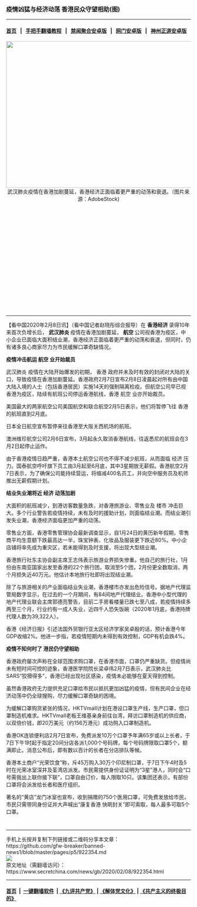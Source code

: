 ### 疫情凶猛与经济动荡 香港民众守望相助(图)
------------------------

#### [首页](https://github.com/gfw-breaker/banned-news1/blob/master/README.md) &nbsp;&nbsp;|&nbsp;&nbsp; [手把手翻墙教程](https://github.com/gfw-breaker/guides/wiki) &nbsp;&nbsp;|&nbsp;&nbsp; [禁闻聚合安卓版](https://github.com/gfw-breaker/bn-android) &nbsp;&nbsp;|&nbsp;&nbsp; [网门安卓版](https://github.com/oGate2/oGate) &nbsp;&nbsp;|&nbsp;&nbsp; [神州正道安卓版](https://github.com/SzzdOgate/update) 



<div class="article_right" style="fone-color:#000">
 <p style="text-align:center">
  <img alt="" src="https://img3.secretchina.com/pic/2020/2-5/p2620343a55488696-ss.jpg" style="height:399px; width:600px"/>
  <br>
   武汉肺炎疫情在香港加剧蔓延，香港经济正面临着更严重的动荡和衰退。（图片来源：AdobeStock)
   <span id="hideid" name="hideid" style="color:red;display:none;">
    <span href="https://www.secretchina.com">
    </span>
   </span>
  </br>
 </p>
 <div id="txt-mid1-t21-2017">
  <ins class="adsbygoogle" data-ad-client="ca-pub-1276641434651360" data-ad-slot="2451032099" style="display:inline-block;width:336px;height:280px">
  </ins>
  

---


  </div>
 </div>
 <p>
  【看中国2020年2月8日讯】（看中国记者赵晓彤综合报导）在
  <strong>
   香港经济
  </strong>
  录得10年来首次负增长后，
  <strong>
   <span href="https://www.secretchina.com/news/gb/tag/武汉肺炎" target="_blank">
    武汉肺炎
   </span>
  </strong>
  疫情在香港加剧蔓延，
  <strong>
   航空
  </strong>
  公司视香港为疫区，中小企业已面临大面积结业潮，香港经济正面临着更严重的动荡和衰退，但同时，仍有诸多良心商家尽力为市民缓解口罩奇缺情况。
  <span id="hideid" name="hideid" style="color:red;display:none;">
   <span href="https://www.secretchina.com">
   </span>
  </span>
 </p>
 <p>
  <strong>
   疫情冲击航运
  </strong>
  <strong>
   <span href="https://www.secretchina.com/news/gb/tag/航空" target="_blank">
    航空
   </span>
   业开始裁员
  </strong>
 </p>
 <p>
  <span href="https://zh.wikipedia.org/wiki/%E6%AD%A6%E6%BC%A2%E8%82%BA%E7%82%8E" target="_blank">
   武汉肺炎
  </span>
  疫情在大陆开始爆发的初期，
  <span href="https://zh.wikipedia.org/wiki/%E9%A6%99%E6%B8%AF" target="_blank">
   香港
  </span>
  政府并未及时有效的封闭对大陆的关口，导致疫情在香港加剧蔓延。香港政府2月7日宣布2月8日凌晨起对所有由中国大陆入境的人士（包括香港居民）实施14天的强制隔离检疫。但航空公司早已视香港为疫区，陆续有航班公司停运香港航线，香港
  <span href="https://zh.wikipedia.org/wiki/%E8%88%AA%E7%A9%BA" target="_blank">
   航空
  </span>
  业亦开始裁员。
 </p>
 <p>
  美国最大的两家航空公司美国航空和联合航空2月5日表示，他们将暂停飞往
  <span href="https://www.secretchina.com/news/gb/tag/香港" target="_blank">
   香港
  </span>
  的航班直到2月底。
 </p>
 <p>
  日本全日航空宣布暂停来往香港至大阪关西机场的航班。
 </p>
 <p>
  澳洲维珍航空公司2月6日宣布，3月起永久取消香港航线，往返悉尼的航班会在3月2日起停止运作。
 </p>
 <p>
  由于香港疫情日趋严重，香港本土航空公司也不得不减少航班，从而面临
  <span href="https://zh.wikipedia.org/wiki/%E7%B6%93%E6%BF%9F" target="_blank">
   经济
  </span>
  压力。国泰航空呼吁旗下员工由3月起至6月底，其中3星期放无薪假。香港航空2月7日表示，为了确保公司能持续营运，将缩减400名员工，并向空中服务员及机师推出无薪假期计划。
 </p>
 <p>
  <strong>
   结业失业潮将近
   <span href="https://www.secretchina.com/news/gb/tag/经济" target="_blank">
    经济
   </span>
   动荡加剧
  </strong>
 </p>
 <p>
  大面积的航班减少，到港访客数量急跌，对香港旅游业、零售业及
  <span href="https://www.secretchina.com/news/gb/tag/楼市" target="_blank">
   楼市
  </span>
  冲击巨大。多个行业警告若疫情持续，未有及时的援助计划，则面临结业潮。而结业潮引发失业潮，香港经济面临更加严重的动荡。
 </p>
 <p>
  零售业方面，香港零售管理协会最新调查显示，自1月24日的黄历新年假期，零售商平均生意额下跌最高达一半，珠宝钟表、化妆品及服装更下跌近80%。中小企店铺将率先成为重灾区，若未能得到及时支援，将出现大型结业潮。
 </p>
 <p>
  香港旅行社东主协会副主席王志伟表示旅游业界损失惨重。他自己的旅行社，1月份由东南亚国家出发至香港的22个旅行团，取消至5个团，2月份更全数取消，两个月损失近40万元。他估计本地旅行社即将出现结业潮。
 </p>
 <p>
  除了与旅游相关的产业面临结业失业潮，香港楼市亦发出危险信号。据地产代理监管局数字显示，在过去的一个月期间，有84间地产代理结业。香港中小型代理的地产代理业联会主席郭德亮警告，目前二手房看楼量已跌七至八成，若疫情持续多两至三个月，行业约有一成人失业，近四千人恐失饭碗（2020年1月底，香港持牌代理人数为39,322人）。
 </p>
 <p>
  香港《经济日报》引述法国外贸银行亚太区经济学家吴卓殷的话，预计香港今年GDP收缩2%。他进一步指，若疫情短期内未得到有效控制，GDP有机会跌4%。
 </p>
 <p>
  <strong>
   疫情不知何时了
  </strong>
  <strong>
   港民仍守望相助
  </strong>
 </p>
 <p>
  香港政府屡次声称在全球范围求购口罩，在香港市面，口罩仍严重缺货。但疫情尚未有短时间可控的迹象，香港医学院院长梁卓伟2月7日表示，武汉肺炎比SARS“狡猾得多”，香港已经出现社区感染，疫情未必能够在夏天得到控制。
 </p>
 <p>
  虽然香港政府无力提供充足口罩给市民以抵抗更加凶猛的疫情，但有民间企业在经济动荡中仍全球搜购，尽力缓解口罩奇缺的困境。
 </p>
 <p>
  为缓解口罩购货紧张的情况，HKTVmall计划在港设口罩生产线，生产口罩，但口罩制造机难求。HKTVmall老板王维基亲身前往台湾，拜访口罩制造机的供应商，以双倍价钱，即20万美元（约156万港元）成功购入口罩制造机。
 </p>
 <p>
  香港OK连锁便利店2月7日宣布，免费派发10万个口罩予年满65岁或以上长者，于7日下午1时起于指定20间分店各派1,000个号码牌，每个号码牌限取口罩5个，额满即止。消息公布后，即有数以百计的长者在分店排队等候。
 </p>
 <p>
  香港本土商户“光荣饮食”称，斥45万购入30万个印尼制口罩，于7日下午4时及5时在光荣冰室深井及荃湾店派发。市民需提供身份证证明为“3星”港人，同时会“口号需我出上联你接下联”，口罩自由订价，每人限取10只。该集团还表示，有部份口罩将会派发给长者和医疗组织。
 </p>
 <p>
  著名的“黄店”龙门冰室也宣布，收到捐赠的750个医用口罩，可免费发放给市民，市民只需带同身份证并大声喊出“康复香港 快啲封关”即可索取，每人最多可取5个口罩。
  <center>
   <div>
    <div id="txt-mid2-t22-2017" style="display: block;  max-height: 351px;  overflow: hidden;">
     <div id="SC-21xxx">
     </div>
     <ins class="adsbygoogle" data-ad-client="ca-pub-1276641434651360" data-ad-format="auto" data-ad-slot="4301710469" data-full-width-responsive="true" style="display:block">
     </ins>
    </div>
   </div>
  </center>
  <div style="padding-top:12px;">
  </div>
 </p>
</div>

<hr/>
手机上长按并复制下列链接或二维码分享本文章：<br/>
https://github.com/gfw-breaker/banned-news1/blob/master/pages/p5/922354.md <br/>
<a href='https://github.com/gfw-breaker/banned-news1/blob/master/pages/p5/922354.md'><img src='https://github.com/gfw-breaker/banned-news1/blob/master/pages/p5/922354.md.png'/></a> <br/>
原文地址（需翻墙访问）：https://www.secretchina.com/news/gb/2020/02/08/922354.html


------------------------
#### [首页](https://github.com/gfw-breaker/banned-news1/blob/master/README.md) &nbsp;|&nbsp; [一键翻墙软件](https://github.com/gfw-breaker/nogfw/blob/master/README.md) &nbsp;| [《九评共产党》](https://github.com/gfw-breaker/9ping.md/blob/master/README.md#九评之一评共产党是什么) | [《解体党文化》](https://github.com/gfw-breaker/jtdwh.md/blob/master/README.md) | [《共产主义的终极目的》](https://github.com/gfw-breaker/gczydzjmd.md/blob/master/README.md)


<img src='http://gfw-breaker.win/banned-news/pages/p5/922354.md' width='0px' height='0px'/>